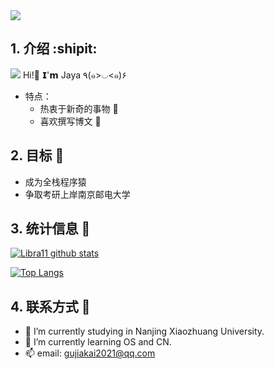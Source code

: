 <a href="https://github.com/Jaya0455">
  <img src="https://img.shields.io/badge/-@Jaya0455-%23181717?style=flat-square&amp;logo=github" style="max-width: 100%;">
</a>

<br/>
  
## 1. 介绍 :shipit: 
  
![](https://github.githubassets.com/images/icons/emoji/unicode/1f973.png) Hi!👋 𝗜'𝗺 Jaya ٩(๑>◡<๑)۶

+ 特点：
  + 热衷于新奇的事物 🤩 
  + 喜欢撰写博文 🧐


## 2. 目标 :triangular_flag_on_post:
+ 成为全栈程序猿
+ 争取考研上岸南京邮电大学



## 3. 统计信息 :scroll:
[![Libra11 github stats](https://github-readme-stats.vercel.app/api?username=Jaya0455&count_private=true&show_icons=true&theme=radical)](https://github.com/Jaya0455)

[![Top Langs](https://github-readme-stats.vercel.app/api/top-langs/?username=Jaya0455&theme=radical)](https://github.com/Jaya0455)


## 4. 联系方式 :email:
- 🔭 I’m currently studying in Nanjing Xiaozhuang University.
- 🌱 I’m currently learning OS and CN. 
- 📫 email: gujiakai2021@qq.com

<!--START_SECTION:waka-->
<!--END_SECTION:waka-->
